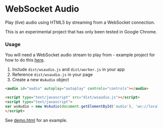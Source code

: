 WebSocket Audio
===============

Play (live) audio using HTML5 by streaming from a WebSocket connection.

This is an experimental project that has only been tested in Google Chrome.

### Usage

You will need a WebSocket audio stream to play from - example project for how to do this [here](https://github.com/SamuelFisher/WebSocketAudioServer).

1. Include `dist/wsaudio.js` and `dist/worker.js` in your app
2. Reference `dist/wsaudio.js` in your page
3. Create a new `WsAudio` object

```html
<audio id="audio" autoplay="autoplay" controls="controls"></audio>

<script type="text/javascript" src="dist/wsaudio.js"></script>
<script type="text/javascript">
var wsAudio = new WsAudio(document.getElementById('audio'), 'ws://localhost:5001/stream', 'dist/worker.js');
</script>
```

See [demo.html](blob/master/demo.html) for an example.
